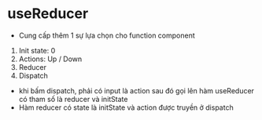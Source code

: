 # useReducer
- Cung cấp thêm 1 sự lựa chọn cho function component

1. Init state: 0
2. Actions: Up / Down
3. Reducer
4. Dispatch

- khi bấm dispatch, phải có input là action sau đó gọi lên hàm useReducer có tham số là reducer và initState
- Hàm reducer có state là initState và action được truyền ở dispatch
